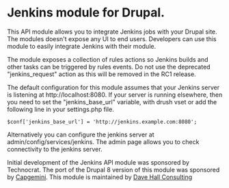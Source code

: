 # Jenkins module for Drupal.

This API module allows you to integrate Jenkins jobs with your Drupal site.
The modules doesn't expose any UI to end users.  Developers can use this module 
to easily integrate Jenkins with their module.

The module exposes a collection of rules actions so Jenkins builds and other
tasks can be triggered by rules events.  Do not use the deprecated 
"jenkins\_request" action as this will be removed in the RC1 release.

The default configuration for this module assumes that your Jenkins server is
listening at http://localhost:8080.  If your server is running elsewhere, then
you need to set the "jenkins\_base\_url" variable, with drush vset or add the
following line in your settings.php file.

    $conf['jenkins_base_url'] = 'http://jenkins.example.com:8080';

Alternatively you can configure the jenkins server at admin/config/services/jenkins.
The admin page allows you to check connectivity to the jenkins server.

Initial development of the Jenkins API module was sponsored by Technocrat. The
port of the Drupal 8 version of this module was sponsored by
[Capgemini](https://www.drupal.org/capgemini). This module is maintained by
[Dave Hall Consulting](http://davehall.com.au)
